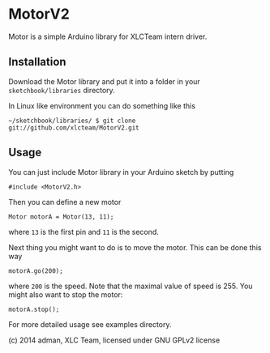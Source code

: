 
MotorV2
=======

Motor is a simple Arduino library for XLCTeam intern driver.

Installation
------------

Download the Motor library and put it into a folder in your
`sketchbook/libraries` directory.

In Linux like environment you can do something like this


	~/sketchbook/libraries/ $ git clone git://github.com/xlcteam/MotorV2.git


Usage
-----

You can just include Motor library in your Arduino sketch by putting 


	#include <MotorV2.h>

Then you can define a new motor 
	
	Motor motorA = Motor(13, 11);

where `13` is  the first pin and `11` is the second.


Next thing you might want to do is to move the motor. This can be done this way

	motorA.go(200);

where `200` is the speed. Note that the maximal value of speed is 255. You might
also want to stop the motor:

	motorA.stop();


For more detailed usage see examples directory.

(c) 2014 adman, XLC Team, licensed under GNU GPLv2 license

